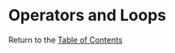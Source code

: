 # Operators and Loops




Return to the [Table of Contents](https://alex-whan.github.io/learning-journal/)